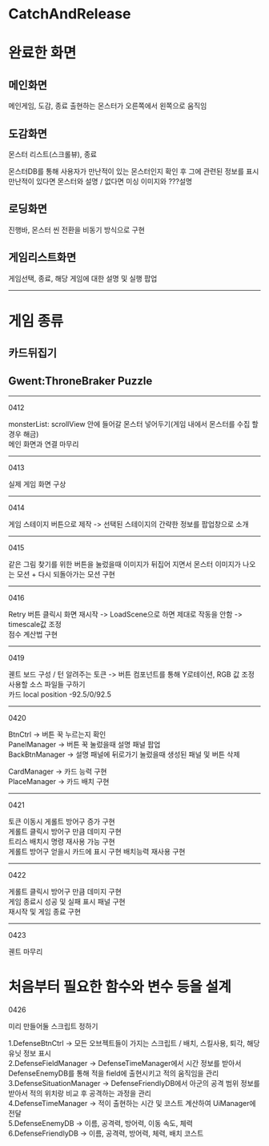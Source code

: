 # CatchAndRelease

<h1>완료한 화면</h1>
<h2>메인화면</h2> 메인게임, 도감, 종료
출현하는 몬스터가 오른쪽에서 왼쪽으로 움직임  
<h2>도감화면</h2> 몬스터 리스트(스크롤뷰), 종료

몬스터DB를 통해 사용자가 만난적이 있는 몬스터인지 확인 후 그에 관련된 정보를 표시  
만난적이 있다면 몬스터와 설명 / 없다면 미싱 이미지와 ???설명  
<h2>로딩화면</h2> 진행바, 몬스터
씬 전환을 비동기 방식으로 구현   
<h2>게임리스트화면</h2> 게임선택, 종료, 해당 게임에 대한 설명 및 실행 팝업
<hr>
<h1>게임 종류</h1>
<h2>카드뒤집기</h2>
<h2>Gwent:ThroneBraker Puzzle</h2>

<hr>
0412 

monsterList: scrollView 안에 들어갈 몬스터 넣어두기(게임 내에서 몬스터를 수집 할 경우 해금)   
메인 화면과 연결 마무리

<hr>

0413

실제 게임 화면 구상

<hr>

0414
   
게임 스테이지 버튼으로 제작 -> 선택된 스테이지의 간략한 정보를 팝업창으로 소개

<hr>

0415

같은 그림 찾기를 위한 버튼을 눌렀을때 이미지가 뒤집어 지면서 몬스터 이미지가 나오는 모션 + 다시 되돌아가는 모션 구현

<hr>

0416

Retry 버튼 클릭시 화면 재시작 -> LoadScene으로 하면 제대로 작동을 안함 -> timescale값 조정   
점수 계산법 구현   

<hr>

0419   

궨트 보드 구성 / 턴 알려주는 토큰 -> 버튼 컴포넌트를 통해 Y로테이션, RGB 값 조정   
사용할 소스 파일들 구하기   
카드 local position -92.5/0/92.5

<hr>

0420   
   
BtnCtrl -> 버튼 꾹 누르는지 확인   
PanelManager -> 버튼 꾹 눌렀을때 설명 패널 팝업   
BackBtnManager -> 설명 패널에 뒤로가기 눌렀을때 생성된 패널 및 버튼 삭제   
   
CardManager -> 카드 능력 구현   
PlaceManager -> 카드 배치 구현   
    
<hr>

0421   
   
토큰 이동시 게롤트 방어구 증가 구현   
게롤트 클릭시 방어구 만큼 데미지 구현   
트리스 배치시 명령 재사용 가능 구현   
게롤트 방어구 얻을시 카드에 표시 구현
배치능력 재사용 구현

<hr>

0422   

게롤트 클릭시 방어구 만큼 데미지 구현   
게임 종료시 성공 및 실패 표시 패널 구현   
재시작 및 게임 종료 구현   

<hr>

0423   

궨트 마무리

<h1>처음부터 필요한 함수와 변수 등을 설계</h1>

0426   
   
미리 만들어둘 스크립트 정하기   
   
1.DefenseBtnCtrl           -> 모든 오브젝트들이 가지는 스크립트 / 배치, 스킬사용, 퇴각, 해당 유닛 정보 표시   
2.DefenseFieldManager      -> DefenseTimeManager에서 시간 정보를 받아서 DefenseEnemyDB를 통해 적을 field에 출현시키고 적의 움직임을 관리   
3.DefenseSituationManager  -> DefenseFriendlyDB에서 아군의 공격 범위 정보를 받아서 적의 위치랑 비교 후 공격하는 과정을 관리   
4.DefenseTimeManager       -> 적이 출현하는 시간 및 코스트 계산하여 UiManager에 전달   
5.DefenseEnemyDB           -> 이름, 공격력, 방어력, 이동 속도, 체력   
6.DefenseFriendlyDB        -> 이름, 공격력, 방어력, 체력, 배치 코스트   
